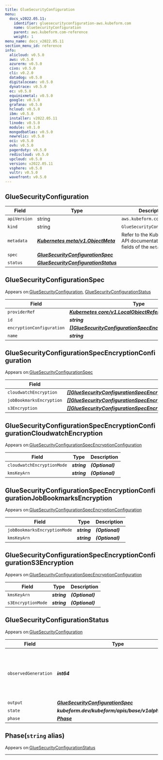 ```yaml
---
title: GlueSecurityConfiguration
menu:
  docs_v2022.05.11:
    identifier: gluesecurityconfiguration-aws.kubeform.com
    name: GlueSecurityConfiguration
    parent: aws.kubeform.com-reference
    weight: 1
menu_name: docs_v2022.05.11
section_menu_id: reference
info:
  alicloud: v0.5.0
  aws: v0.5.0
  azurerm: v0.5.0
  civo: v0.5.0
  cli: v0.2.0
  datadog: v0.5.0
  digitalocean: v0.5.0
  dynatrace: v0.5.0
  ec: v0.5.0
  equinixmetal: v0.5.0
  google: v0.5.0
  grafana: v0.5.0
  hcloud: v0.5.0
  ibm: v0.5.0
  installer: v2022.05.11
  linode: v0.5.0
  module: v0.1.0
  mongodbatlas: v0.5.0
  newrelic: v0.5.0
  oci: v0.5.0
  ovh: v0.5.0
  pagerduty: v0.5.0
  rediscloud: v0.5.0
  upcloud: v0.5.0
  version: v2022.05.11
  vsphere: v0.5.0
  vultr: v0.5.0
  wavefront: v0.5.0
---
```


## GlueSecurityConfiguration
| Field | Type | Description |
| ------ | ----- | ----------- |
| `apiVersion` | string | `aws.kubeform.com/v1alpha1` |
|    `kind` | string | `GlueSecurityConfiguration` |
| `metadata` | ***[Kubernetes meta/v1.ObjectMeta](https://v1-22.docs.kubernetes.io/docs/reference/generated/kubernetes-api/v1.22/#objectmeta-v1-meta)***|Refer to the Kubernetes API documentation for the fields of the `metadata` field.|
| `spec` | ***[GlueSecurityConfigurationSpec](#gluesecurityconfigurationspec)***||
| `status` | ***[GlueSecurityConfigurationStatus](#gluesecurityconfigurationstatus)***||
## GlueSecurityConfigurationSpec

Appears on:[GlueSecurityConfiguration](#gluesecurityconfiguration), [GlueSecurityConfigurationStatus](#gluesecurityconfigurationstatus)

| Field | Type | Description |
| ------ | ----- | ----------- |
| `providerRef` | ***[Kubernetes core/v1.LocalObjectReference](https://v1-22.docs.kubernetes.io/docs/reference/generated/kubernetes-api/v1.22/#localobjectreference-v1-core)***||
| `id` | ***string***||
| `encryptionConfiguration` | ***[[]GlueSecurityConfigurationSpecEncryptionConfiguration](#gluesecurityconfigurationspecencryptionconfiguration)***||
| `name` | ***string***||
## GlueSecurityConfigurationSpecEncryptionConfiguration

Appears on:[GlueSecurityConfigurationSpec](#gluesecurityconfigurationspec)

| Field | Type | Description |
| ------ | ----- | ----------- |
| `cloudwatchEncryption` | ***[[]GlueSecurityConfigurationSpecEncryptionConfigurationCloudwatchEncryption](#gluesecurityconfigurationspecencryptionconfigurationcloudwatchencryption)***||
| `jobBookmarksEncryption` | ***[[]GlueSecurityConfigurationSpecEncryptionConfigurationJobBookmarksEncryption](#gluesecurityconfigurationspecencryptionconfigurationjobbookmarksencryption)***||
| `s3Encryption` | ***[[]GlueSecurityConfigurationSpecEncryptionConfigurationS3Encryption](#gluesecurityconfigurationspecencryptionconfigurations3encryption)***||
## GlueSecurityConfigurationSpecEncryptionConfigurationCloudwatchEncryption

Appears on:[GlueSecurityConfigurationSpecEncryptionConfiguration](#gluesecurityconfigurationspecencryptionconfiguration)

| Field | Type | Description |
| ------ | ----- | ----------- |
| `cloudwatchEncryptionMode` | ***string***| ***(Optional)*** |
| `kmsKeyArn` | ***string***| ***(Optional)*** |
## GlueSecurityConfigurationSpecEncryptionConfigurationJobBookmarksEncryption

Appears on:[GlueSecurityConfigurationSpecEncryptionConfiguration](#gluesecurityconfigurationspecencryptionconfiguration)

| Field | Type | Description |
| ------ | ----- | ----------- |
| `jobBookmarksEncryptionMode` | ***string***| ***(Optional)*** |
| `kmsKeyArn` | ***string***| ***(Optional)*** |
## GlueSecurityConfigurationSpecEncryptionConfigurationS3Encryption

Appears on:[GlueSecurityConfigurationSpecEncryptionConfiguration](#gluesecurityconfigurationspecencryptionconfiguration)

| Field | Type | Description |
| ------ | ----- | ----------- |
| `kmsKeyArn` | ***string***| ***(Optional)*** |
| `s3EncryptionMode` | ***string***| ***(Optional)*** |
## GlueSecurityConfigurationStatus

Appears on:[GlueSecurityConfiguration](#gluesecurityconfiguration)

| Field | Type | Description |
| ------ | ----- | ----------- |
| `observedGeneration` | ***int64***| ***(Optional)*** Resource generation, which is updated on mutation by the API Server.|
| `output` | ***[GlueSecurityConfigurationSpec](#gluesecurityconfigurationspec)***| ***(Optional)*** |
| `state` | ***kubeform.dev/kubeform/apis/base/v1alpha1.State***| ***(Optional)*** |
| `phase` | ***[Phase](#phase)***| ***(Optional)*** |
## Phase(`string` alias)

Appears on:[GlueSecurityConfigurationStatus](#gluesecurityconfigurationstatus)

---
